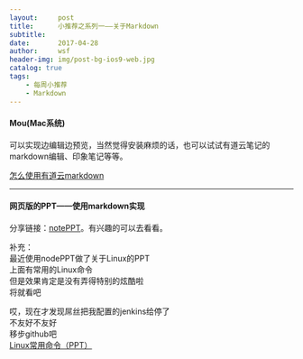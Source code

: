 ```yaml
---
layout:     post
title:      小推荐之系列一——关于Markdown
subtitle:   
date:       2017-04-28
author:     wsf
header-img: img/post-bg-ios9-web.jpg
catalog: true
tags:
    - 每周小推荐
    - Markdown
---
```



#### Mou(Mac系统)
可以实现边编辑边预览，当然觉得安装麻烦的话，也可以试试有道云笔记的markdown编辑、印象笔记等等。

[怎么使用有道云markdown](http://www.jianshu.com/p/1561ce3817fc) 

***
#### 网页版的PPT——使用markdown实现
分享链接：[notePPT](http://qdemo.sinaapp.com/)。有兴趣的可以去看看。

补充：   
最近使用nodePPT做了关于Linux的PPT  
上面有常用的Linux命令  
但是效果肯定是没有弄得特别的炫酷啦  
将就看吧  

哎，现在才发现屌丝把我配置的jenkins给停了  
不友好不友好  
移步github吧  
[Linux常用命令（PPT）](https://github.com/sunshine-fan/Linux-noteppt)
